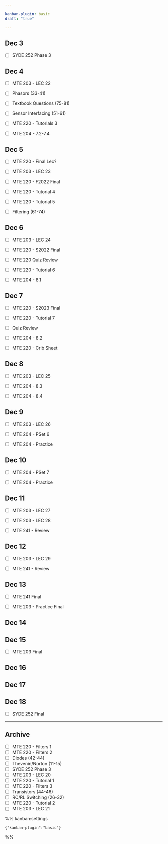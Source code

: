 ```yaml
---

kanban-plugin: basic
draft: "true"

---
```


## Dec 3

- [ ] SYDE 252 Phase 3


## Dec 4

- [ ] MTE 203 - LEC 22
- [ ] Phasors (33-41)
- [ ] Textbook Questions (75-81)
- [ ] Sensor Interfacing (51-61)
- [ ] MTE 220 - Tutorials 3
- [ ] MTE 204 - 7.2-7.4


## Dec 5

- [ ] MTE 220 - Final Lec?
- [ ] MTE 203 - LEC 23
- [ ] MTE 220 - F2022 Final
- [ ] MTE 220 - Tutorial 4
- [ ] MTE 220 - Tutorial 5
- [ ] Filtering (61-74)


## Dec 6

- [ ] MTE 203 - LEC 24
- [ ] MTE 220 - S2022 Final
- [ ] MTE 220 Quiz Review
- [ ] MTE 220 - Tutorial 6
- [ ] MTE 204 - 8.1


## Dec 7

- [ ] MTE 220 - S2023 Final
- [ ] MTE 220 - Tutorial 7
- [ ] Quiz Review
- [ ] MTE 204 - 8.2
- [ ] MTE 220 - Crib Sheet


## Dec 8

- [ ] MTE 203 - LEC 25
- [ ] MTE 204 - 8.3
- [ ] MTE 204 - 8.4


## Dec 9

- [ ] MTE 203 - LEC 26
- [ ] MTE 204 - PSet 6
- [ ] MTE 204 - Practice


## Dec 10

- [ ] MTE 204 - PSet 7
- [ ] MTE 204 - Practice


## Dec 11

- [ ] MTE 203 - LEC 27
- [ ] MTE 203 - LEC 28
- [ ] MTE 241 - Review


## Dec 12

- [ ] MTE 203 - LEC 29
- [ ] MTE 241 - Review


## Dec 13

- [ ] MTE 241 Final
- [ ] MTE 203 - Practice Final


## Dec 14



## Dec 15

- [ ] MTE 203 Final


## Dec 16



## Dec 17



## Dec 18

- [ ] SYDE 252 Final


***

## Archive

- [ ] MTE 220 - Filters 1
- [ ] MTE 220 - Filters 2
- [ ] Diodes (42-44)
- [ ] Thevenin/Norton (11-15)
- [ ] SYDE 252 Phase 3
- [ ] MTE 203 - LEC 20
- [ ] MTE 220 - Tutorial 1
- [ ] MTE 220 - Filters 3
- [ ] Transistors (44-46)
- [ ] RC/RL Switching (26-32)
- [ ] MTE 220 - Tutorial 2
- [ ] MTE 203 - LEC 21

%% kanban:settings
```
{"kanban-plugin":"basic"}
```
%%